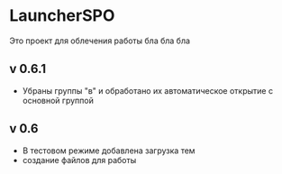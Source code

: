 # LauncherSPO
Это проект для облечения работы
бла бла бла

## v 0.6.1
- Убраны группы "в" и обработано их автоматическое открытие с основной группой

## v 0.6
- В тестовом режиме добавлена загрузка тем
- создание файлов для работы
